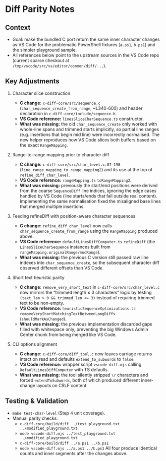 Diff Parity Notes
=================

Context
-------
- Goal: make the bundled C port return the same inner character changes as VS Code for the problematic PowerShell fixtures (`a.ps1`, `b.ps1`) and the simpler playground sample.
- All references below point to the upstream sources in the VS Code repo (current sparse checkout at `/tmp/vscode/src/vs/editor/common/diff/...`).

Key Adjustments
---------------
1. Character slice construction  
   - **C change:** `c-diff-core/src/sequence.c` (`char_sequence_create_from_range`, ~L340-600) and header declaration in `c-diff-core/include/sequence.h`.  
   - **VS Code reference:** `linesSliceCharSequence.ts` constructor.  
   - **What was missing:** the old `char_sequence_create` only worked with whole-line spans and trimmed starts implicitly, so partial line ranges (e.g. insertions that begin mid line) were incorrectly normalised. The new helper reproduces how VS Code slices both buffers based on the exact `RangeMapping`.

2. Range-to-range mapping prior to character diff  
   - **C change:** `c-diff-core/src/char_level.c:87-198` (`line_range_mapping_to_range_mapping2`) and its use at the top of `refine_diff_char_level`.  
   - **VS Code reference:** `rangeMapping.ts` `toRangeMapping2`.  
   - **What was missing:** previously the start/end positions were derived from the coarse `SequenceDiff` line indices, ignoring the edge cases handled by VS Code (line starts/ends that fall outside real content). Implementing the same normalisation fixed the misaligned base lines that merged multiple insertions.

3. Feeding refineDiff with position-aware character sequences  
   - **C change:** `refine_diff_char_level` now calls `char_sequence_create_from_range` using the `RangeMapping` produced above.  
   - **VS Code reference:** `defaultLinesDiffComputer.ts` `refineDiff` (the `LinesSliceCharSequence` instances built from `rangeMapping.originalRange/modRange`).  
   - **What was missing:** the previous C version still passed raw line indexes into `char_sequence_create`, so the subsequent character diff observed different offsets than VS Code.

4. Short text heuristic parity  
   - **C change:** `remove_very_short_text` in `c-diff-core/src/char_level.c` now mirrors the “trimmed length ≤ 3 characters” logic by testing `(text_len > 0 && trimmed_len <= 3)` instead of requiring trimmed text to be non-empty.  
   - **VS Code reference:** `heuristicSequenceOptimizations.ts` `removeVeryShortMatchingTextBetweenLongDiffs` (`shouldMarkAsChanged`).  
   - **What was missing:** the previous implementation discarded gaps filled with whitespace only, preventing the big Windows Admin Center chunk from being merged like VS Code.

5. CLI options alignment  
   - **C change:** `c-diff-core/diff_tool.c` now leaves carriage returns intact on read and defaults `extend_to_subwords` to `false`.  
   - **VS Code reference:** wrapper script `vscode-diff.mjs` calling `DefaultLinesDiffComputer` with TS defaults.  
   - **What was missing:** the tool silently stripped `\r` characters and forced `extendToSubwords`, both of which produced different inner-change layouts on CRLF content.

Testing & Validation
--------------------
- `make test-char-level` (Step 4 unit coverage).  
- Manual parity checks:  
  - `c-diff-core/build/diff ../test_playground.txt ../modified_playground.txt`  
  - `node vscode-diff.mjs ../test_playground.txt ../modified_playground.txt`  
  - `c-diff-core/build/diff ../a.ps1 ../b.ps1`  
  - `node vscode-diff.mjs ../a.ps1 ../b.ps1`
  All four produce identical counts and inner segments after the changes above.

